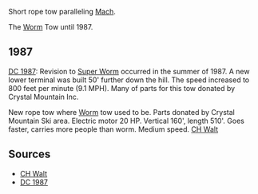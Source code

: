 
Short rope tow paralleling [Mach](Mach).

The [Worm](Worm) Tow until 1987.

## 1987

[DC 1987](Dave-Claar#1987): Revision to [Super Worm](Super-Worm) occurred in the summer of 1987. A new lower terminal was built 50' further down the hill. The speed increased to 800 feet per minute (9.1 MPH). Many of parts for this tow donated by Crystal Mountain Inc.

New rope tow where [Worm](Worm) tow used to be. Parts donated by Crystal Mountain Ski area. Electric motor 20 HP. Vertical 160', length 510'. Goes faster, carries more people than worm. Medium speed. [CH Walt](History-Walt)

## Sources

- [CH Walt](History-Walt)
- [DC 1987](Dave-Claar#1987)
